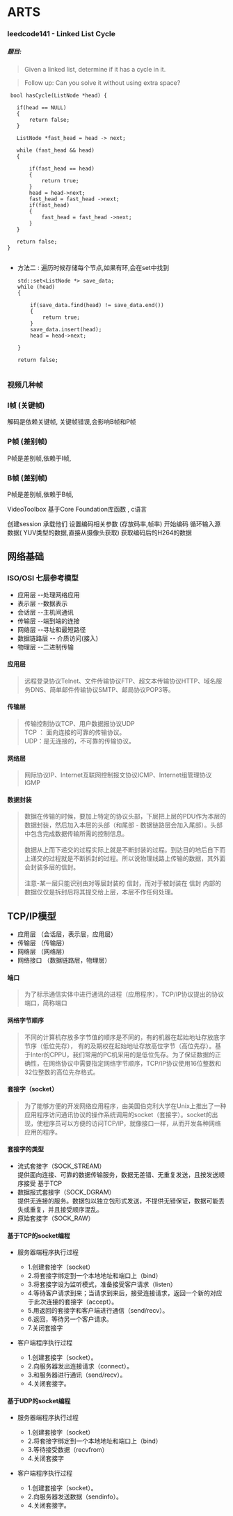 # ARTS
### leedcode141 - Linked List Cycle
##### 题目:
> Given a linked list, determine if it has a cycle in it.

> Follow up:
> Can you solve it without using extra space?



 ```
  bool hasCycle(ListNode *head) {

    if(head == NULL)
    {
        return false;
    }
        
    ListNode *fast_head = head -> next;

    while (fast_head && head)
    {

        if(fast_head == head)
        {
            return true;
        }
        head = head->next;
        fast_head = fast_head ->next;
        if(fast_head)
        {
            fast_head = fast_head ->next;
        }
    }

    return false;
}
     
 ```


- 方法二 : 遍历时候存储每个节点,如果有环,会在set中找到


    ```
    std::set<ListNode *> save_data;
    while (head)
    {
        
        if(save_data.find(head) != save_data.end())
        {
            return true;
        }
        save_data.insert(head);
        head = head->next;

    }

    return false;
    
   
    ```


### 视频几种帧

### I帧  (关键帧)

解码是依赖关键帧, 关键帧错误,会影响B帧和P帧

### P帧  (差别帧)

P帧是差别帧,依赖于I帧, 


### B帧  (差别帧)

P帧是差别帧,依赖于B帧,


VideoToolbox 基于Core Foundation库函数 , c语言

创建session  承载他们
设置编码相关参数  (存放码率,帧率)
开始编码
循环输入源数据( YUV类型的数据,直接从摄像头获取)
 获取编码后的H264的数据
 

## 网络基础
 
### ISO/OSI 七层参考模型
- 应用层   --处理网络应用
- 表示层   --数据表示
- 会话层   --主机间通讯
- 传输层   --端到端的连接
- 网络层   --寻址和最短路径
- 数据链路层 -- 介质访问(接入)
- 物理层   --二进制传输



#### 应用层
> 远程登录协议Telnet、文件传输协议FTP、超文本传输协议HTTP、域名服务DNS、简单邮件传输协议SMTP、邮局协议POP3等。

#### 传输层
> 传输控制协议TCP、用户数据报协议UDP <br>
  TCP ： 面向连接的可靠的传输协议。 <br>
  UDP：是无连接的，不可靠的传输协议。
  
#### 网络层
> 网际协议IP、Internet互联网控制报文协议ICMP、Internet组管理协议IGMP <br>

#### 数据封装
> 数据在传输的时候，要加上特定的协议头部，下层把上层的PDU作为本层的数据封装，然后加入本层的头部（和尾部 - 数据链路层会加入尾部）。头部中包含完成数据传输所需的控制信息。</br></br>
> 数据从上而下递交的过程实际上就是不断封装的过程。到达目的地后自下而上递交的过程就是不断拆封的过程。所以说物理线路上传输的数据，其外面会封装多层的信封。</br></br>
> 注意-某一层只能识别由对等层封装的 信封，而对于被封装在 信封 内部的数据仅仅是拆封后将其提交给上层，本层不作任何处理。



## TCP/IP模型

- 应用层   （会话层，表示层，应用层）
- 传输层   （传输层）
- 网络层    （网络层）
- 网络接口   （数据链路层，物理层）


#### 端口
> 为了标示通信实体中进行通讯的进程（应用程序），TCP/IP协议提出的协议端口，简称端口

#### 网络字节顺序
> 不同的计算机存放多字节值的顺序是不同的，有的机器在起始地址存放底字节序（低位先存），
> 有的及期权在起始地址存放高位字节（高位先存）。基于Inter的CPPU，我们常用的PC机采用的是低位先存。为了保证数据的正确性，在网络协议中需要指定网络字节顺序，TCP/IP协议使用16位整数和32位整数的高位先存格式。

#### 套接字（socket）
> 为了能够方便的开发网络应用程序，由美国伯克利大学在Unix上推出了一种应用程序访问通讯协议的操作系统调用的socket（套接字）。socket的出现，使程序员可以方便的访问TCP/IP，就像接口一样，从而开发各种网络应用的程序。

#### 套接字的类型
- 流式套接字（SOCK_STREAM）</br>
  提供面向连接、可靠的数据传输服务，数据无差错、无重复发送，且按发送顺序接受 基于TCP
- 数据报式套接字（SOCK_DGRAM）</br>
  提供无连接的服务。数据包以独立包形式发送，不提供无错保证，数据可能丢失或重复，并且接受顺序混乱。
- 原始套接字（SOCK_RAW）</br>


#### 基于TCP的socket编程
- 服务器端程序执行过程
   -  1.创建套接字（socket）
   -  2.将套接字绑定到一个本地地址和端口上（bind）
   -  3.将套接字设为监听模式，准备接受客户请求（listen）
   -  4.等待客户请求到来；当请求到来后，接受连接请求，返回一个新的对应于此次连接的套接字（accept）。
   -  5.用返回的套接字和客户端进行通信（send/recv）。
   -  6.返回，等待另一个客户请求。
   -  7.关闭套接字
  
- 客户端程序执行过程
   -  1.创建套接字（socket）。
   -  2.向服务器发出连接请求（connect）。
   -  3.和服务器进行通讯（send/recv）。
   -  4.关闭套接字。

   
   
#### 基于UDP的socket编程
- 服务器端程序执行过程
   -  1.创建套接字（socket）
   -  2.将套接字绑定到一个本地地址和端口上（bind）
   -  3.等待接受数据（recvfrom）
   -  4.关闭套接字
  
- 客户端程序执行过程
   -  1.创建套接字（socket）。
   -  2.向服务器发送数据（sendinfo）。
   -  4.关闭套接字。
   
   
   